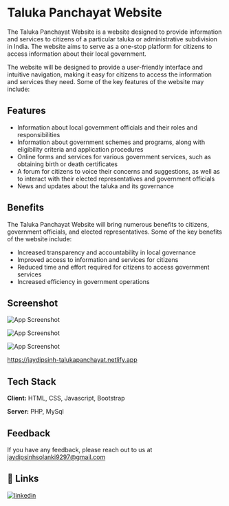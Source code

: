 
# Taluka Panchayat Website

The Taluka Panchayat Website is a website designed to provide information and services to citizens of a particular taluka or administrative subdivision in India. The website aims to serve as a one-stop platform for citizens to access information about their local government.

The website will be designed to provide a user-friendly interface and intuitive navigation, making it easy for citizens to access the information and services they need. Some of the key features of the website may include:




## Features

- Information about local government officials and their roles and responsibilities
- Information about government schemes and programs, along with eligibility criteria and application procedures
- Online forms and services for various government services, such as obtaining birth or death certificates
- A forum for citizens to voice their concerns and suggestions, as well as to interact with their elected representatives and government officials
- News and updates about the taluka and its governance





## Benefits

The Taluka Panchayat Website will bring numerous benefits to citizens, government officials, and elected representatives. Some of the key benefits of the website include:

- Increased transparency and accountability in local governance
- Improved access to information and services for citizens
- Reduced time and effort required for citizens to access government services
- Increased efficiency in government operations
## Screenshot

![App Screenshot](https://i.ibb.co/tb89Jgn/Screenshot-134.png)

![App Screenshot](https://i.ibb.co/bmdD7km/Screenshot-132.png)

![App Screenshot](https://i.ibb.co/bL0WHCb/Screenshot-113.png)

https://jaydipsinh-talukapanchayat.netlify.app
## Tech Stack

**Client:** HTML, CSS, Javascript, Bootstrap 

**Server:** PHP, MySql


## Feedback

If you have any feedback, please reach out to us at jaydipsinhsolanki9297@gmail.com


## 🔗 Links
[![linkedin](https://img.shields.io/badge/linkedin-0A66C2?style=for-the-badge&logo=linkedin&logoColor=white)](https://www.linkedin.com/in/jaydipsinhsolanki/)

